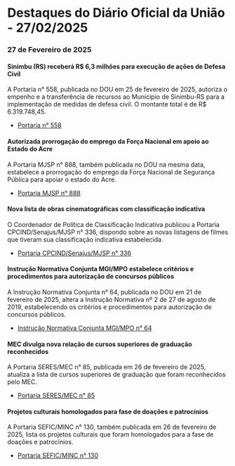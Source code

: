 # Destaques do Diário Oficial da União - 27/02/2025

### 27 de Fevereiro de 2025

#### Sinimbu (RS) receberá R$ 6,3 milhões para execução de ações de Defesa Civil

A Portaria n° 558, publicada no DOU em 25 de fevereiro de 2025, autoriza o empenho e a transferência de recursos ao Município de Sinimbu-RS para a implementação de medidas de defesa civil. O montante total é de R$ 6.319.748,45.

- [Portaria n° 558](https://www.in.gov.br/web/dou/-/portaria-n-558-de-25-de-fevereiro-de-2025-615127040)

#### Autorizada prorrogação do emprego da Força Nacional em apoio ao Estado do Acre

A Portaria MJSP n° 888, também publicada no DOU na mesma data, estabelece a prorrogação do emprego da Força Nacional de Segurança Pública para apoiar o estado do Acre. 

- [Portaria MJSP n° 888](https://www.in.gov.br/web/dou/-/portaria-mjsp-n-888-de-25-de-fevereiro-de-2025-615104527)

#### Nova lista de obras cinematográficas com classificação indicativa

O Coordenador de Política de Classificação Indicativa publicou a Portaria CPCIND/Senajus/MJSP n° 336, dispondo sobre as novas listagens de filmes que tiveram sua classificação indicativa estabelecida.

- [Portaria CPCIND/Senajus/MJSP n° 336](https://www.in.gov.br/web/dou/-/portaria-cpcind/senajus/mjsp-n-336-de-26-de-fevereiro-de-2025-615125917)

#### Instrução Normativa Conjunta MGI/MPO estabelece critérios e procedimentos para autorização de concursos públicos

A Instrução Normativa Conjunta n° 64, publicada no DOU em 21 de fevereiro de 2025, altera a Instrução Normativa nº 2 de 27 de agosto de 2019, estabelecendo os critérios e procedimentos para autorização de concursos públicos.

- [Instrução Normativa Conjunta MGI/MPO n° 64](https://www.in.gov.br/web/dou/-/instrucao-normativa-conjunta-mgi/mpo-n-64-de-21-de-fevereiro-de-2025-615112958)

#### MEC divulga nova relação de cursos superiores de graduação reconhecidos

A Portaria SERES/MEC n° 85, publicada em 26 de fevereiro de 2025, atualiza a lista de cursos superiores de graduação que foram reconhecidos pelo MEC.

- [Portaria SERES/MEC n° 85](https://www.in.gov.br/web/dou/-/portaria-seres/mec-n-85-de-26-de-fevereiro-de-2025-615037547)

#### Projetos culturais homologados para fase de doações e patrocínios

A Portaria SEFIC/MINC n° 130, também publicada em 26 de fevereiro de 2025, lista os projetos culturais que foram homologados para a fase de doações e patrocínios.

- [Portaria SEFIC/MINC n° 130](https://www.in.gov.br/web/dou/-/portaria-sefic/minc-n-130-de-26-de-fevereiro-de-2025-615107222)